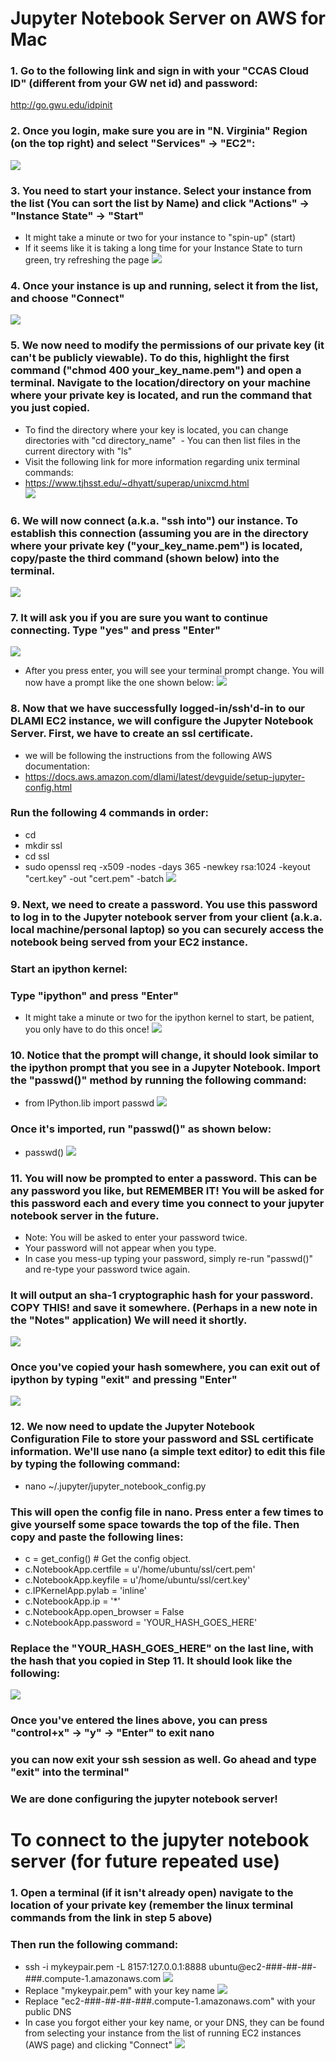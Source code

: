 # Jupyter Notebook Server on AWS for Mac
### 1.	Go to the following link and sign in with your "CCAS Cloud ID" (different from your GW net id) and password:
http://go.gwu.edu/idpinit<br/>

### 2.	Once you login, make sure you are in "N. Virginia" Region (on the top right) and select "Services" -> "EC2":
![](https://raw.github.com/yuxiaohuang/aws-machine-learning-1/master/aws-machine-learning-1-master/Creating%20a%20DLAMI%20EC2%20Instance%20on%20GWU-AWS/screenshots/1.png)

### 3. You need to start your instance. Select your instance from the list (You can sort the list by Name) and click "Actions" -> "Instance State" -> "Start"
 - It might take a minute or two for your instance to "spin-up" (start)
 - If it seems like it is taking a long time for your Instance State to turn green, try refreshing the page
![](https://raw.github.com/yuxiaohuang/aws-machine-learning-1/master/aws-machine-learning-1-master/Jupyter%20Notebook%20Server%20Mac/screenshots/5.png)

 ### 4.	Once your instance is up and running, select it from the list, and choose "Connect"
![](https://github.com/yuxiaohuang/aws-machine-learning-1/blob/master/aws-machine-learning-1-master/Jupyter%20Notebook%20Server%20Mac/screenshots/2.png?raw=true)

 ### 5.	We now need to modify the permissions of our private key (it can't be publicly viewable). To do this, highlight the first command ("chmod 400 your_key_name.pem") and open a terminal. Navigate to the location/directory on your machine where your private key is located, and run the command that you just copied.
  - To find the directory where your key is located, you can change directories with "cd directory_name"
  - You can then list files in the current directory with "ls"
  - Visit the following link for more information regarding unix terminal commands:
  - https://www.tjhsst.edu/~dhyatt/superap/unixcmd.html<br/>
![](https://github.com/yuxiaohuang/aws-machine-learning-1/blob/master/aws-machine-learning-1-master/Jupyter%20Notebook%20Server%20Mac/screenshots/3.png?raw=true)

 ### 6.	We will now connect (a.k.a. "ssh into") our instance. To establish this connection (assuming you are in the directory where your private key ("your_key_name.pem") is located, copy/paste the third command (shown below) into the terminal.
 ![](https://raw.github.com/yuxiaohuang/aws-machine-learning-1/master/aws-machine-learning-1-master/Jupyter%20Notebook%20Server%20Mac/screenshots/4.png)

### 7. It will ask you if you are sure you want to continue connecting. Type "yes" and press "Enter"
![](https://raw.github.com/yuxiaohuang/aws-machine-learning-1/master/aws-machine-learning-1-master/Jupyter%20Notebook%20Server%20Mac/screenshots/6.png)
 - After you press enter, you will see your terminal prompt change. You will now have a prompt like the one shown below:
  ![](https://raw.github.com/yuxiaohuang/aws-machine-learning-1/master/aws-machine-learning-1-master/Jupyter%20Notebook%20Server%20Mac/screenshots/7.png)

### 8. Now that we have successfully logged-in/ssh'd-in to our DLAMI EC2 instance, we will configure the Jupyter Notebook Server. First, we have to create an ssl certificate.
 - we will be following the instructions from the following AWS documentation:
 - https://docs.aws.amazon.com/dlami/latest/devguide/setup-jupyter-config.html <br/>
### Run the following 4 commands in order:
 - cd
 - mkdir ssl
 - cd ssl
 - sudo openssl req -x509 -nodes -days 365 -newkey rsa:1024 -keyout "cert.key" -out "cert.pem" -batch
  ![](https://raw.github.com/yuxiaohuang/aws-machine-learning-1/master/aws-machine-learning-1-master/Jupyter%20Notebook%20Server%20Mac/screenshots/8.png)

### 9. Next, we need to create a password. You use this password to log in to the Jupyter notebook server from your client (a.k.a. local machine/personal laptop) so you can securely access the notebook being served from your EC2 instance.
### Start an ipython kernel:
### Type "ipython" and press "Enter"
 - It might take a minute or two for the ipython kernel to start, be patient, you only have to do this once!
![](https://github.com/yuxiaohuang/aws-machine-learning-1/blob/master/aws-machine-learning-1-master/Jupyter%20Notebook%20Server%20Mac/screenshots/9.png?raw=true)

### 10. Notice that the prompt will change, it should look similar to the ipython prompt that you see in a Jupyter Notebook. Import the "passwd()" method by running the following command:
 - from IPython.lib import passwd 
![](https://raw.github.com/yuxiaohuang/aws-machine-learning-1/master/aws-machine-learning-1-master/Jupyter%20Notebook%20Server%20Mac/screenshots/10.png)
### Once it's imported, run "passwd()" as shown below:
 - passwd()
![](https://github.com/yuxiaohuang/aws-machine-learning-1/blob/master/aws-machine-learning-1-master/Jupyter%20Notebook%20Server%20Mac/screenshots/11.png?raw=true)

### 11. You will now be prompted to enter a password. This can be any password you like, but REMEMBER IT! You will be asked for this password each and every time you connect to your jupyter notebook server in the future.
 -  Note: You will be asked to enter your password twice.
 -  Your password will not appear when you type.
 -  In case you mess-up typing your password, simply re-run "passwd()" and re-type your password twice again.
### It will output an sha-1 cryptographic hash for your password. COPY THIS! and save it somewhere. (Perhaps in a new note in the "Notes" application) We will need it shortly.
![](https://raw.github.com/yuxiaohuang/aws-machine-learning-1/master/aws-machine-learning-1-master/Jupyter%20Notebook%20Server%20Mac/screenshots/12.png)
### Once you've copied your hash somewhere, you can exit out of ipython by typing "exit" and pressing "Enter"
![](https://raw.github.com/yuxiaohuang/aws-machine-learning-1/master/aws-machine-learning-1-master/Jupyter%20Notebook%20Server%20Mac/screenshots/13.png)

### 12. We now need to update the Jupyter Notebook Configuration File to store your password and SSL certificate information. We'll use nano (a simple text editor) to edit this file by typing the following command:
 - nano ~/.jupyter/jupyter_notebook_config.py
### This will open the config file in nano. Press enter a few times to give yourself some space towards the top of the file. Then copy and paste the following lines:
 - c = get_config()  # Get the config object.
 - c.NotebookApp.certfile = u'/home/ubuntu/ssl/cert.pem' 
 - c.NotebookApp.keyfile = u'/home/ubuntu/ssl/cert.key' 
 - c.IPKernelApp.pylab = 'inline'  
 - c.NotebookApp.ip = '*'  
 - c.NotebookApp.open_browser = False  
 - c.NotebookApp.password = 'YOUR_HASH_GOES_HERE'  
 ### Replace the "YOUR_HASH_GOES_HERE" on the last line, with the hash that you copied in Step 11. It should look like the following:
 ![](https://raw.github.com/yuxiaohuang/aws-machine-learning-1/master/aws-machine-learning-1-master/Jupyter%20Notebook%20Server%20Mac/screenshots/14.png)
 ### Once you've entered the lines above, you can press "control+x" -> "y" -> "Enter" to exit nano
 ### you can now exit your ssh session as well. Go ahead and type "exit" into the terminal"
 ### We are done configuring the jupyter notebook server!
 
 # To connect to the jupyter notebook server (for future repeated use)
 ### 1. Open a terminal (if it isn't already open) navigate to the location of your private key (remember the linux terminal commands from the link in step 5 above)
 ### Then run the following command:
  - ssh -i mykeypair.pem -L 8157:127.0.0.1:8888 ubuntu@ec2-###-##-##-###.compute-1.amazonaws.com
    ![](https://github.com/yuxiaohuang/aws-machine-learning-1/blob/master/aws-machine-learning-1-master/Jupyter%20Notebook%20Server%20Mac/screenshots/2.png?raw=true)
  - Replace "mykeypair.pem" with your key name
    ![](https://github.com/yuxiaohuang/aws-machine-learning-1/blob/master/aws-machine-learning-1-master/Jupyter%20Notebook%20Server%20Mac/screenshots/15.png?raw=true)
  - Replace "ec2-###-##-##-###.compute-1.amazonaws.com" with your public DNS
  - In case you forgot either your key name, or your DNS, they can be found from selecting your instance from the list of running EC2 instances (AWS page) and clicking "Connect"
![](https://github.com/yuxiaohuang/aws-machine-learning-1/blob/master/aws-machine-learning-1-master/Jupyter%20Notebook%20Server%20Mac/screenshots/16.png?raw=true)
